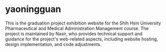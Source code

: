 # yaoningguan
This is the graduation project exhibition website for the Shih Hsin University Pharmaceutical and Medical Administration Management course. The project is maintained by Nasir, who provides technical support and guidance for the project's web-related aspects, including website hosting, design implementation, and code adjustments.
